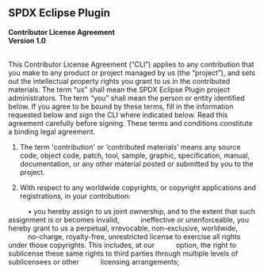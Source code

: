 SPDX Eclipse Plugin
--

**Contributor License Agreement**
<br>
**Version 1.0**
<br><br>

This Contributor License Agreement (“CLI”) applies to any contribution that you make to any product or project managed by us (the “project”), and sets out the intellectual property rights you grant to us in the contributed materials. The term “us” shall mean the SPDX Eclipse Plugin project administrators. The term “you” shall mean the person or entity identified below. If you agree to be bound by these terms, fill in the information requested below and sign the CLI where indicated below. Read this agreement carefully before signing. These terms and conditions constitute a binding legal agreement.

1. The term 'contribution' or ‘contributed materials’ means any source code, object code, patch, tool, sample, graphic, specification, manual, documentation, or any other material posted or submitted by you to the project.</p>

2. With respect to any worldwide copyrights, or copyright applications and registrations, in your contribution:

&nbsp;&nbsp;&nbsp;&nbsp;&nbsp;&nbsp;&nbsp;&nbsp;&nbsp;&nbsp;• you hereby assign to us joint ownership, and to the extent that such assignment is or becomes invalid, &nbsp;&nbsp;&nbsp;&nbsp;&nbsp;&nbsp;&nbsp;&nbsp;&nbsp;&nbsp;ineffective or unenforceable, you hereby grant to us a perpetual, irrevocable, non-exclusive, worldwide,<br>&nbsp;&nbsp;&nbsp;&nbsp;&nbsp;&nbsp;&nbsp;&nbsp;&nbsp;&nbsp;no-charge, royalty-free, unrestricted license to exercise all rights under those copyrights. This includes, at our &nbsp;&nbsp;&nbsp;&nbsp;&nbsp;&nbsp;&nbsp;&nbsp;&nbsp;&nbsp;option, the right to sublicense these same rights to third parties through multiple levels of sublicensees or other &nbsp;&nbsp;&nbsp;&nbsp;&nbsp;&nbsp;&nbsp;&nbsp;&nbsp;&nbsp;licensing arrangements;
